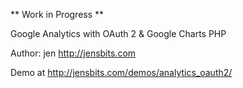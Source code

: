 ** Work in Progress **

Google Analytics with OAuth 2 & Google Charts PHP

Author: jen http://jensbits.com

Demo at http://jensbits.com/demos/analytics_oauth2/